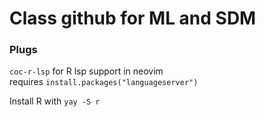 # Class github for ML and SDM

### Plugs

`coc-r-lsp` for R lsp support in neovim  
requires `install.packages("languageserver")`  

Install R with `yay -S r`  



